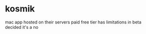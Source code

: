 # kosmik
mac app 
hosted on their servers 
paid
free tier has limitations 
in beta 
decided it's a no 